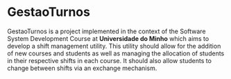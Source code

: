 # GestaoTurnos
GestaoTurnos is a project implemented in the context of the Software System Development Course at **Universidade do Minho** which aims to develop a shift management utility.
This utility should allow for the addition of new courses and students as well as managing the allocation of students in their respective shifts in each course.
It should also allow students to change between shifts via an exchange mechanism.
